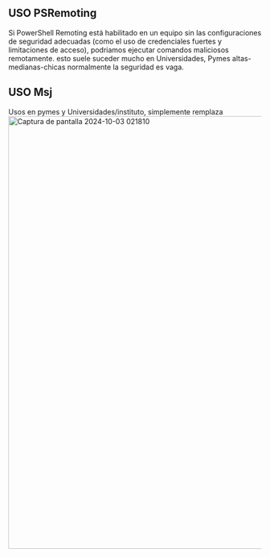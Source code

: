 ## USO PSRemoting
Si PowerShell Remoting está habilitado en un equipo sin las configuraciones de seguridad adecuadas (como el uso de credenciales fuertes y limitaciones de acceso), podriamos ejecutar comandos maliciosos remotamente.
esto suele suceder mucho en Universidades, Pymes altas-medianas-chicas normalmente la seguridad es vaga.

## USO Msj

Usos en pymes y Universidades/instituto, simplemente remplaza
<img width="859" alt="Captura de pantalla 2024-10-03 021810" src="https://github.com/user-attachments/assets/3be4c5d4-8e8e-43cf-823a-900e8c31ce8e">
